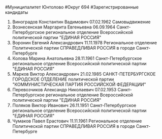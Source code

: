 #Муниципалитет
Юнтолово
#Округ
694
#Зарегистрированные кандидаты
1. Виноградов Константин Вадимович 07.02.1962
Самовыдвижение
2. Вознесенская Маргарита Евгеньевна 06.09.1964
Санкт-Петербургское региональное отделение Всероссийской политической партии "ЕДИНАЯ РОССИЯ"
3. Воронин Евгений Александрович 11.11.1978
Региональное отделение Политической партии СПРАВЕДЛИВАЯ РОССИЯ в городе Санкт-Петербурге
4. Колова Марина Анатольевна 28.11.1961
Санкт-Петербургское региональное отделение Всероссийской политической партии "ЕДИНАЯ РОССИЯ"
5. Марков Виктор Александрович 21.02.1985
САНКТ-ПЕТЕРБУРГСКОЕ ГОРОДСКОЕ ОТДЕЛЕНИЕ политической партии "КОММУНИСТИЧЕСКАЯ ПАРТИЯ РОССИЙСКОЙ ФЕДЕРАЦИИ"
6. Перевозчиков Александр Николаевич 07.02.1953
Санкт-Петербургское региональное отделение Всероссийской политической партии "ЕДИНАЯ РОССИЯ"
7. Поляков Виктор Иванович 26.11.1951
Санкт-Петербургское региональное отделение Всероссийской политической партии "ЕДИНАЯ РОССИЯ"
8. Чумаков Павел Ерастович 11.11.1961
Региональное отделение Политической партии СПРАВЕДЛИВАЯ РОССИЯ в городе Санкт-Петербурге
